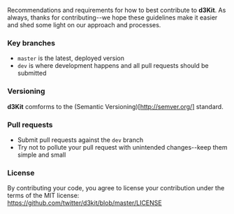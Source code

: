 Recommendations and requirements for how to best contribute to **d3Kit**. As always, thanks for contributing--we hope these guidelines make it easier and shed some light on our approach and processes.

### Key branches
- `master` is the latest, deployed version
- `dev` is where development happens and all pull requests should be submitted

### Versioning

**d3Kit** comforms to the (Semantic Versioning)[http://semver.org/] standard.

### Pull requests
- Submit pull requests against the `dev` branch
- Try not to pollute your pull request with unintended changes--keep them simple and small

### License
By contributing your code, you agree to license your contribution under the terms of the MIT license:
https://github.com/twitter/d3kit/blob/master/LICENSE
